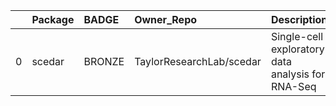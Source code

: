 |    | Package   | BADGE   | Owner_Repo               | Description                                       | Workflow_Run_Date    | date_created         | last_commit          |   forks |   watchers |   stars | homepage_url   | has_wiki   |   open_issues | has_downloads   |    Run_ID |   Pylint_score |   Pytest_score | Pip   | Pip_url                          | License   | Build   | Linux   | Mac   | Windows   | Linux_versions   | Mac_versions   | Windows_versions   | contributor_names   | contributor_url                                        |   num_contributors | Github_event_name   |   Num_Issues |   Num_Open_Issues |   Average_Response_Time |
|---:|:----------|:--------|:-------------------------|:--------------------------------------------------|:---------------------|:---------------------|:---------------------|--------:|-----------:|--------:|:---------------|:-----------|--------------:|:----------------|----------:|---------------:|---------------:|:------|:---------------------------------|:----------|:--------|:--------|:------|:----------|:-----------------|:---------------|:-------------------|:--------------------|:-------------------------------------------------------|-------------------:|:--------------------|-------------:|------------------:|------------------------:|
|  0 | scedar    | BRONZE  | TaylorResearchLab/scedar | Single-cell exploratory data analysis for RNA-Seq | 2020-12-16T15:22:55Z | 2018-03-17T05:22:56Z | 2020-11-05T16:41:14Z |       9 |          4 |      26 |                | True       |             1 | True            | 425960619 |           6.94 |              1 | True  | https://pypi.org/project/scedar/ | True      | True    | 3.6,3.7 |       |           | ubuntu-latest    |                |                    | logstar benstear    | https://github.com/logstar https://github.com/benstear |                  2 | repository_dispatch |           24 |                24 |                   42.08 |